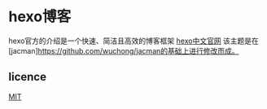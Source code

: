 # hexo博客

hexo官方的介绍是一个快速、简洁且高效的博客框架
[hexo中文官网](https://hexo.io/zh-cn/)
该主题是在[jacman]https://github.com/wuchong/jacman的基础上进行修改而成。

## licence
[MIT](/LICENCE.md)
